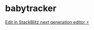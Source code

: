 # babytracker

[Edit in StackBlitz next generation editor ⚡️](https://stackblitz.com/~/github.com/VestigiaProject/babytracker)
